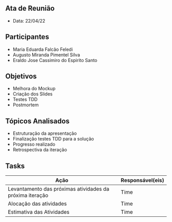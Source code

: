 ## Ata de Reunião
* Data: 22/04/22
## Participantes
  * Maria Eduarda Falcão Feledi
  * Augusto Miranda Pimentel Silva
  * Eraldo Jose Cassimiro do Espirito Santo
## Objetivos
* Melhora do Mockup
* Criação dos Slides
* Testes TDD
* Postmortem
## Tópicos Analisados
* Estruturação da apresentação
* Finalização testes TDD para a solução
* Progresso realizado
* Retrospectiva da iteração
## Tasks
| Ação | Responsável(eis) |
|----------|----------|
|     Levantamento das próximas atividades da próxima iteração      | Time     |
|    Alocação das atividades      | Time     |
|   Estimativa das Atividades      | Time     |
